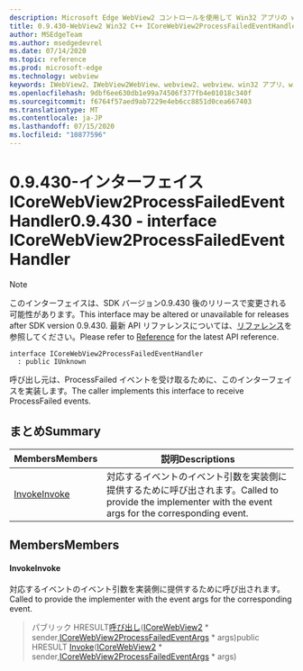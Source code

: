 ```yaml
---
description: Microsoft Edge WebView2 コントロールを使用して Win32 アプリの web コンテンツをホストする
title: 0.9.430-WebView2 Win32 C++ ICoreWebView2ProcessFailedEventHandler
author: MSEdgeTeam
ms.author: msedgedevrel
ms.date: 07/14/2020
ms.topic: reference
ms.prod: microsoft-edge
ms.technology: webview
keywords: IWebView2、IWebView2WebView、webview2、webview、win32 アプリ、win32、edge、ICoreWebView2、ICoreWebView2Host、browser control、edge html
ms.openlocfilehash: 9dbf6ee630db1e99a74506f377fb4e01018c340f
ms.sourcegitcommit: f6764f57aed9ab7229e4eb6cc8851d0cea667403
ms.translationtype: MT
ms.contentlocale: ja-JP
ms.lasthandoff: 07/15/2020
ms.locfileid: "10877596"
---
```

# <span data-ttu-id="ea0a6-104">0.9.430-インターフェイス ICoreWebView2ProcessFailedEventHandler</span><span class="sxs-lookup"><span data-stu-id="ea0a6-104">0.9.430 - interface ICoreWebView2ProcessFailedEventHandler</span></span> 

> [!NOTE]
> <span data-ttu-id="ea0a6-105">このインターフェイスは、SDK バージョン0.9.430 後のリリースで変更される可能性があります。</span><span class="sxs-lookup"><span data-stu-id="ea0a6-105">This interface may be altered or unavailable for releases after SDK version 0.9.430.</span></span> <span data-ttu-id="ea0a6-106">最新 API リファレンスについては、[リファレンス](../../../webview2-api-reference.md)を参照してください。</span><span class="sxs-lookup"><span data-stu-id="ea0a6-106">Please refer to [Reference](../../../webview2-api-reference.md) for the latest API reference.</span></span>

```
interface ICoreWebView2ProcessFailedEventHandler
  : public IUnknown
```

<span data-ttu-id="ea0a6-107">呼び出し元は、ProcessFailed イベントを受け取るために、このインターフェイスを実装します。</span><span class="sxs-lookup"><span data-stu-id="ea0a6-107">The caller implements this interface to receive ProcessFailed events.</span></span>

## <span data-ttu-id="ea0a6-108">まとめ</span><span class="sxs-lookup"><span data-stu-id="ea0a6-108">Summary</span></span>

 <span data-ttu-id="ea0a6-109">Members</span><span class="sxs-lookup"><span data-stu-id="ea0a6-109">Members</span></span>                        | <span data-ttu-id="ea0a6-110">説明</span><span class="sxs-lookup"><span data-stu-id="ea0a6-110">Descriptions</span></span>
--------------------------------|---------------------------------------------
[<span data-ttu-id="ea0a6-111">Invoke</span><span class="sxs-lookup"><span data-stu-id="ea0a6-111">Invoke</span></span>](#invoke) | <span data-ttu-id="ea0a6-112">対応するイベントのイベント引数を実装側に提供するために呼び出されます。</span><span class="sxs-lookup"><span data-stu-id="ea0a6-112">Called to provide the implementer with the event args for the corresponding event.</span></span>

## <span data-ttu-id="ea0a6-113">Members</span><span class="sxs-lookup"><span data-stu-id="ea0a6-113">Members</span></span>

#### <span data-ttu-id="ea0a6-114">Invoke</span><span class="sxs-lookup"><span data-stu-id="ea0a6-114">Invoke</span></span> 

<span data-ttu-id="ea0a6-115">対応するイベントのイベント引数を実装側に提供するために呼び出されます。</span><span class="sxs-lookup"><span data-stu-id="ea0a6-115">Called to provide the implementer with the event args for the corresponding event.</span></span>

> <span data-ttu-id="ea0a6-116">パブリック HRESULT[呼び出し](#invoke)([ICoreWebView2](ICoreWebView2.md) \* sender,[ICoreWebView2ProcessFailedEventArgs](ICoreWebView2ProcessFailedEventArgs.md) \* args)</span><span class="sxs-lookup"><span data-stu-id="ea0a6-116">public HRESULT [Invoke](#invoke)([ICoreWebView2](ICoreWebView2.md) \* sender,[ICoreWebView2ProcessFailedEventArgs](ICoreWebView2ProcessFailedEventArgs.md) \* args)</span></span>

